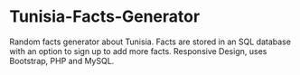 # Tunisia-Facts-Generator
Random facts generator about Tunisia. Facts are stored in an SQL database with an option to sign up to add more facts. Responsive Design, uses Bootstrap, PHP and MySQL. 

